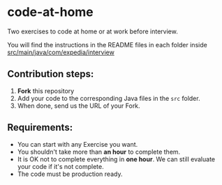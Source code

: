 # code-at-home

Two exercises to code at home or at work before interview.

You will find the instructions in the README files in each folder inside [src/main/java/com/expedia/interview](https://github.com/FabienLauf/code-at-home/tree/master/src/main/java/com/expedia/interview)

## Contribution steps:

 1. **Fork** this repository
 2. Add your code to the corresponding Java files in the `src` folder.
 3. When done, send us the URL of your Fork.
 
## Requirements:

- You can start with any Exercise you want.
- You shouldn't take more than **an hour** to complete them.
- It is OK not to complete everything in **one hour**. We can still evaluate your code if it's not complete.
- The code must be production ready.
